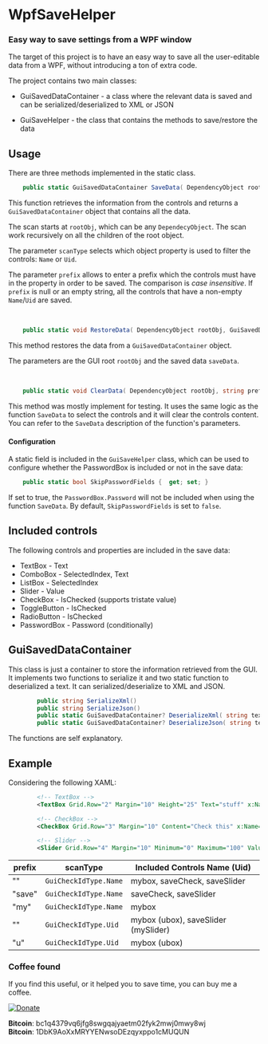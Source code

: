 # WpfSaveHelper
### Easy way to save settings from a WPF window

The target of this project is to have an easy way to save all the user-editable data from a WPF, without introducing a ton of extra code.

The project contains two main classes:

*   GuiSavedDataContainer - a class where the relevant data is saved and can be serialized/deserialized to XML or JSON
    
*   GuiSaveHelper - the class that contains the methods to save/restore the data
    

## Usage

There are three methods implemented in the static class.
```cs
    public static GuiSavedDataContainer SaveData( DependencyObject rootObj, string prefix, GuiCheckIdType scanType = GuiCheckIdType.Name )
```

This function retrieves the information from the controls and returns a `GuiSavedDataContainer` object that contains all the data.

The scan starts at `rootObj`, which can be any `DependecyObject`. The scan work recursively on all the children of the root object.

The parameter `scanType` selects which object property is used to filter the controls: `Name` or `Uid`.

The parameter `prefix` allows to enter a prefix which the controls must have in the property in order to be saved. The comparison is *case insensitive*. If `prefix` is null or an empty string, all the controls that have a non-empty `Name`/`Uid` are saved.

<br>

```cs
    public static void RestoreData( DependencyObject rootObj, GuiSavedDataContainer saveData )
```
This method restores the data from a `GuiSavedDataContainer` object.

The parameters are the GUI root `rootObj` and the saved data `saveData`.

<br>

```cs
    public static void ClearData( DependencyObject rootObj, string prefix, GuiCheckIdType scanType = GuiCheckIdType.Name )
```

This method was mostly implement for testing. It uses the same logic as the function `SaveData` to select the controls and it will clear the controls content. You can refer to the `SaveData` description of the function's parameters.

#### Configuration
A static field is included in the `GuiSaveHelper` class, which can be used to configure whether the PasswordBox is included or not in the save data:

```cs
    public static bool SkipPasswordFields {  get; set; }
```
    
If set to true, the `PasswordBox.Password` will not be included when using the function `SaveData`. By default, `SkipPasswordFields` is set to `false`.

## Included controls
The following controls and properties are included in the save data:
* TextBox - Text
* ComboBox - SelectedIndex, Text
* ListBox - SelectedIndex
* Slider - Value
* CheckBox - IsChecked (supports tristate value)
* ToggleButton - IsChecked
* RadioButton - IsChecked
* PasswordBox - Password (conditionally)


## GuiSavedDataContainer
This class is just a container to store the information retrieved from the GUI.
It implements two functions to serialize it and two static function to deserialized a text. It can serialized/deserialize to XML and JSON.
```cs
        public string SerializeXml()
        public string SerializeJson()
        public static GuiSavedDataContainer? DeserializeXml( string text )
        public static GuiSavedDataContainer? DeserializeJson( string text )
```
The functions are self explanatory.

## Example
Considering the following XAML:
```xml
        <!-- TextBox -->
        <TextBox Grid.Row="2" Margin="10" Height="25" Text="stuff" x:Name="mybox" Uid="ubox"/>

        <!-- CheckBox -->
        <CheckBox Grid.Row="3" Margin="10" Content="Check this" x:Name="saveCheck"/>

        <!-- Slider -->
        <Slider Grid.Row="4" Margin="10" Minimum="0" Maximum="100" Value="50" x:Name="saveSlider" Uid="mySlider"/>
```

| prefix | scanType | Included Controls Name (Uid) |
|--|--|--|
| "" | `GuiCheckIdType.Name` | mybox, saveCheck, saveSlider |
| "save" | `GuiCheckIdType.Name` | saveCheck, saveSlider |
| "my" | `GuiCheckIdType.Name` | mybox |
| "" | `GuiCheckIdType.Uid` | mybox (ubox), saveSlider (mySlider) |
| "u" | `GuiCheckIdType.Uid` | mybox (ubox) |



### Coffee found

If you find this useful, or it helped you to save time, you can buy me a coffee.

[![Donate](https://img.shields.io/badge/Donate-PayPal-green.svg)](https://www.paypal.com/donate/?hosted_button_id=VNMV7XY9J5HBG)

**Bitcoin**: bc1q4379vq6jfg8swgqajyaetm02fyk2mwj0mwy8wj<br>
**Bitcoin**: 1DbK9AoXxMRYYENwsoDEzqyxppo1cMUQUN
